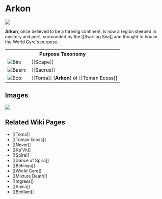 <!-- wiki-header-section:start -->
# Arkon

<img src="wiki_images/Arkon.png"></img>

**Arkon**, once believed to be a thriving continent, is now a region steeped in mystery and peril, surrounded by the [[Swirling Sea]] and thought to house the World Gyre's purpose.
<!--
**Arkon**, once a thriving continent, is now a region steeped in mystery and peril, heavily influenced by the enigmatic presence of [[Never]], the Arbiter. As the centermost continent on [[Toma]], Arkon is known for its unique interaction with the [[Spira]] and the [[Dance of Spira]], affecting the very fabric of the plane. At its heart lies [[Ka'Vit]], a [[Imaan Plane|Peak Plane]] also known as the Soul Tribunal, where Never exerts his dominion.
-->
<!-- wiki-header-section:end -->

<!-- taxonomy-table-section:start -->
<div class="taxonomy-table">
  <table>
    <tr>
      <th colspan="3">Purpose Taxonomy</th>
    </tr>
    <tr>
      <td class="taxon-label"><img src="../svg/bin.svg" class="taxon-icon">Bin:</td>
      <td class="taxon-content" colspan="2">[[Scape]]</td>
    </tr>
    <tr>
      <td class="taxon-label"><img src="../svg/basin.svg" class="taxon-icon">Basin:</td>
      <td class="taxon-content" colspan="2">[[Sacrus]]</td>
    </tr>
    <tr>
      <td class="taxon-label"><img src="../svg/eco.svg" class="taxon-icon">Eco:</td>
      <td class="taxon-content" colspan="2">[[Toma]] (<b>Arkon</b>) of [[Toman Ecoss]]</td>
    </tr>
  </table>
</div>
<!-- taxonomy-table-section:end -->

<!--
## Main Section

### Geography and Regions

**Arkon** is divided into several regions, each with distinct properties and environments. These regions, from outer to inner, are named [[Ingress]], [[Soina]], [[Bedlam]], and [[Ka'Vit]]. The further inward one ventures, the more intense the anima and spiritual activity become, posing increasing challenges to those who traverse the land.

### Influence of Never

While Never's primary influence is centered in the Soul Tribunal of Ka'Vit, his presence extends across all of **Arkon**. As the Arbiter, Never oversees the judgment of souls, guiding them through the complex spiritual landscape of the continent. His influence is reflected in the Dance of Spira, which affects Arkon’s natural and spiritual environments.

### Ka'Vit: The Soul Tribunal

[[Ka'Vit]], located at the heart of **Arkon**, is a Peak Plane known as the Soul Tribunal. It serves as the ultimate judgment ground for souls seeking passage through the spiritual realms. Within Ka'Vit, Never presides over the fate of souls, determining their path based on the purity of their belief and actions. The region is known for its surreal landscapes and intense spiritual energy, drawing souls from across the Toman Ecoss.

### The Dance of Spira

**Arkon** plays a crucial role in the [[Dance of Spira]], a natural rotation of souls that influences the physical and spiritual aspects of Toma. This dance impacts wind patterns, ocean currents, continental shifts, and resource formation, creating a dynamic and ever-changing environment. Spira released by Never and guided by [[Behinyu]] are sent to support sources of belief, providing essential anima. Should they lose their belief source, they travel with the [[World Gyre]] toward the plane's edge, risking [[Mixture Death#Solution Death|Solution Death]] if no new source is found.

### Magic and Anima

Magic in **Arkon** is volatile and unpredictable due to the high concentration of anima-seeking Mindless Spira. The deeper one travels into the continent, the more unstable magic becomes, posing risks of surges that can overwhelm unprepared creatures. To navigate Arkon safely, travelers must protect their belief pools and maintain mental fortitude against the Spira's influence.

### Significance and Legacy

**Arkon**'s transformation from a thriving continent to a region of spiritual complexity underscores the dynamic nature of Toma's planes. As a focal point of spiritual activity and judgment, Arkon continues to play a crucial role in shaping the beliefs and destinies of Toma's inhabitants, ensuring the ongoing balance between the material and spiritual realms.
-->
## Images

<img src="wiki_images/Arkon.png"></img>

## Related Wiki Pages

- [[Toma]]
- [[Toman Ecoss]]
- [[Never]]
- [[Ka'Vit]]
- [[Spira]]
- [[Dance of Spira]]
- [[Behinyu]]
- [[World Gyre]]
- [[Mixture Death]]
- [[Ingress]]
- [[Soina]]
- [[Bedlam]]

<!-- not-for-live-publishing:start -->
<!--
This section is for content, lore, or discoveries that are NOT meant for live publishing to the site. 
Leave this empty unless specifically requested. Use this to stage information that will be revealed to players later.
-->
<!-- not-for-live-publishing:end -->
